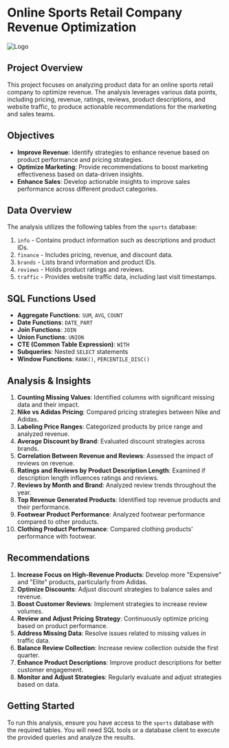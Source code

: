 # Online Sports Retail Company Revenue Optimization

![Logo](https://netivist.org/uploads/forum/discussions/pictures/55929be755f4f71bac7e9ee8/nike-vs-adidas-xl.jpg)

## Project Overview

This project focuses on analyzing product data for an online sports retail company to optimize revenue. The analysis leverages various data points, including pricing, revenue, ratings, reviews, product descriptions, and website traffic, to produce actionable recommendations for the marketing and sales teams.

## Objectives

- **Improve Revenue**: Identify strategies to enhance revenue based on product performance and pricing strategies.
- **Optimize Marketing**: Provide recommendations to boost marketing effectiveness based on data-driven insights.
- **Enhance Sales**: Develop actionable insights to improve sales performance across different product categories.

## Data Overview

The analysis utilizes the following tables from the `sports` database:

1. `info` - Contains product information such as descriptions and product IDs.
2. `finance` - Includes pricing, revenue, and discount data.
3. `brands` - Lists brand information and product IDs.
4. `reviews` - Holds product ratings and reviews.
5. `traffic` - Provides website traffic data, including last visit timestamps.

## SQL Functions Used

- **Aggregate Functions**: `SUM`, `AVG`, `COUNT`
- **Date Functions**: `DATE_PART`
- **Join Functions**: `JOIN`
- **Union Functions**: `UNION`
- **CTE (Common Table Expression)**: `WITH`
- **Subqueries**: Nested `SELECT` statements
- **Window Functions**: `RANK()`, `PERCENTILE_DISC()`

## Analysis & Insights

1. **Counting Missing Values**: Identified columns with significant missing data and their impact.
2. **Nike vs Adidas Pricing**: Compared pricing strategies between Nike and Adidas.
3. **Labeling Price Ranges**: Categorized products by price range and analyzed revenue.
4. **Average Discount by Brand**: Evaluated discount strategies across brands.
5. **Correlation Between Revenue and Reviews**: Assessed the impact of reviews on revenue.
6. **Ratings and Reviews by Product Description Length**: Examined if description length influences ratings and reviews.
7. **Reviews by Month and Brand**: Analyzed review trends throughout the year.
8. **Top Revenue Generated Products**: Identified top revenue products and their performance.
9. **Footwear Product Performance**: Analyzed footwear performance compared to other products.
10. **Clothing Product Performance**: Compared clothing products' performance with footwear.

## Recommendations

1. **Increase Focus on High-Revenue Products**: Develop more "Expensive" and "Elite" products, particularly from Adidas.
2. **Optimize Discounts**: Adjust discount strategies to balance sales and revenue.
3. **Boost Customer Reviews**: Implement strategies to increase review volumes.
4. **Review and Adjust Pricing Strategy**: Continuously optimize pricing based on product performance.
5. **Address Missing Data**: Resolve issues related to missing values in traffic data.
6. **Balance Review Collection**: Increase review collection outside the first quarter.
7. **Enhance Product Descriptions**: Improve product descriptions for better customer engagement.
8. **Monitor and Adjust Strategies**: Regularly evaluate and adjust strategies based on data.

## Getting Started

To run this analysis, ensure you have access to the `sports` database with the required tables. You will need SQL tools or a database client to execute the provided queries and analyze the results.


